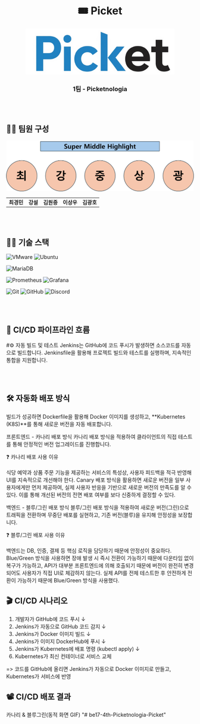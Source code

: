 <h1 align="center">🎟️ Picket</h1>

<p align="center">
  <img src="./doc/picket_logo.png" width="400" alt="Picket 로고" />
  
<h3 align="center">1팀 - Picketnologia</h3>

<br /><br />
  
## 👨‍💻 팀원 구성
<table align="center">
  <tr>
  
  ![팀원 이미지](./doc/super_middle_highlight.png)

  </tr>
  <tr>
    <td align="center">
      <b>최경민</b><br/>
    </td>
    <td align="center">
      <b>강설</b><br/>
    </td>
    <td align="center">
      <b>김원중</b><br/>
    </td>
    <td align="center">
      <b>이상우</b><br/>
    </td>
    <td align="center">
      <b>김광호</b><br/>
    </td>
  </tr>
</table>

<br /><br />

## 👩‍🎤 기술 스택  

<!-- 1행 -->
![VMware](https://img.shields.io/badge/VMWARE-575757?style=for-the-badge&logo=vmware&logoColor=white)
![Ubuntu](https://img.shields.io/badge/UBUNTU-E95420?style=for-the-badge&logo=ubuntu&logoColor=white)

<!-- 2행 -->
![MariaDB](https://img.shields.io/badge/MARIADB-003545?style=for-the-badge&logo=mariadb&logoColor=white)

<!-- 3행 -->
![Prometheus](https://img.shields.io/badge/PROMETHEUS-E6522C?style=for-the-badge&logo=prometheus&logoColor=white)
![Grafana](https://img.shields.io/badge/GRAFANA-F46800?style=for-the-badge&logo=grafana&logoColor=white)

<!-- 4행 -->
![Git](https://img.shields.io/badge/GIT-F05032?style=for-the-badge&logo=git&logoColor=white)
![GitHub](https://img.shields.io/badge/GITHUB-181717?style=for-the-badge&logo=github&logoColor=white)
![Discord](https://img.shields.io/badge/DISCORD-5865F2?style=for-the-badge&logo=discord&logoColor=white)

<br /><br />

## 🎫 CI/CD 파이프라인 흐름

#⚙️ 자동 빌드 및 테스트
Jenkins는 GitHub에 코드 푸시가 발생하면 소스코드를 자동으로 빌드합니다.
Jenkinsfile을 활용해 프로젝트 빌드와 테스트를 실행하며, 지속적인 통합을 지원합니다.

<!-- ← 여기 빈 줄 하나 추가 -->

<br /><br />

## 🛠️ 자동화 배포 방식
빌드가 성공하면 Dockerfile을 활용해 Docker 이미지를 생성하고, **Kubernetes (K8S)**를 통해 새로운 버전을 자동 배포합니다.

프론트엔드 - 카나리 배포 방식
카나리 배포 방식을 적용하여 클라이언트의 직접 테스트를 통해 안정적인 버전 업그레이드를 진행합니다.

❓ 카나리 배포 사용 이유
<br /><br />
식당 예약과 상품 주문 기능을 제공하는 서비스의 특성상, 사용자 피드백을 적극 반영해 UI를 지속적으로 개선해야 한다.
Canary 배포 방식을 활용하면 새로운 버전을 일부 사용자에게만 먼저 제공하여, 실제 사용자 반응을 기반으로 새로운 버전의 만족도를 알 수 있다.
이를 통해 개선된 버전의 전면 배포 여부를 보다 신중하게 결정할 수 있다.


백엔드 - 블루/그린 배포 방식
블루/그린 배포 방식을 적용하여 새로운 버전(그린)으로 트래픽을 전환하며 무중단 배포를 실현하고, 기존 버전(블루)을 유지해 안정성을 보장합니다.

❓ 블루/그린 배포 사용 이유
<br /><br />
백엔드는 DB, 인증, 결제 등 핵심 로직을 담당하기 때문에 안정성이 중요하다.
Blue/Green 방식을 사용하면 장애 발생 시 즉시 전환이 가능하기 때문에 다운타임 없이 복구가 가능하고, API가 대부분 프론트엔드에 의해 호출되기 때문에 버전이 완전히 변경되어도 사용자가 직접 UI로 체감하지 않는다.
실제 API를 전체 테스트한 후 안전하게 전환이 가능하기 때문에 Blue/Green 방식을 사용했다.

## 🎬 CI/CD 시나리오
1. 개발자가 GitHub에 코드 푸시
      ↓
2. Jenkins가 자동으로 GitHub 코드 감지
      ↓
3. Jenkins가 Docker 이미지 빌드
      ↓
4. Jenkins가 이미지 DockerHub에 푸시
      ↓
5. Jenkins가 Kubernetes에 배포 명령 (kubectl apply)
      ↓
6. Kubernetes가 최신 컨테이너로 서비스 교체

=>
코드를 GitHub에 올리면 Jenkins가 자동으로 Docker 이미지로 만들고, Kubernetes가 서비스에 반영

## 📽️ CI/CD 배포 결과
카나리 & 블루그린(동적 화면 GIF)
"# be17-4th-Picketnologia-Picket" 
